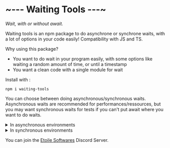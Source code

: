 <h1>~--- Waiting Tools ---~</h1>

*Wait, with or without await.*

Waiting tools is an npm package to do asynchrone or synchrone waits, with a lot of options in your code easily!
Compatibility with JS and TS.

Why using this package?
- You want to do wait in your program easily, with some options like waiting a random amount of time, or until a timestamp
- You want a clean code with a single module for wait

Install with :

``
npm i waiting-tools
``

You can choose between doing asynchronous/synchronous waits.
Asynchronous waits are recommended for performances/ressources, but you may want synchronous waits for tests if you can't put await where you want to do waits.

<details>
<summary>In asynchronous environments</summary>
<br>
Import with :

``
const { wait, randomwait } = require("waiting-tools")
``

## Wait for 1 second :

```
console.log("Waiting for 1 second...")
await wait(1000)
```

## Wait until 1754258400000 timestamp (change the timestamp with a more recent one) : 

```
console.log("Waiting the timestamp 1754258400000...")
await wait({ timestamp: 1754258400000 })
```

## Wait for a random amount of time between 4 and 8 seconds

```
console.log("Waiting for a random amount of time between 4 and 8 seconds...")
await randomwait(4000, 8000)
```
</details>
<details>
<summary>In synchronous environments</summary>
<br>
Import with :

``
const { swait, srandomwait } = require("waiting-tools")
``

## Wait for 1 second :

```
console.log("Waiting for 1 second...")
swait(1000)
```

## Wait until 1754258400000 timestamp (change the timestamp with a more recent one) : 

```
console.log("Waiting the timestamp 1754258400000...")
swait({ timestamp: 1754258400000 })
```

## Wait for a random amount of time between 4 and 8 seconds

```
console.log("Waiting for a random amount of time between 4 and 8 seconds...")
srandomwait(4000, 8000)
```
</details>

You can join the [Etoile Softwares](https://discord.gg/S4tWY332gQ) Discord Server.